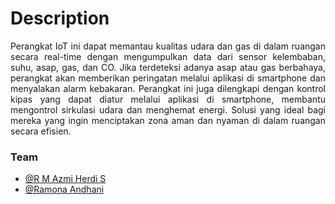# Description
<div align="justify">
Perangkat IoT ini dapat memantau kualitas udara dan gas di dalam ruangan secara real-time dengan mengumpulkan data dari sensor kelembaban, suhu, asap, gas, dan CO. Jika terdeteksi adanya asap atau gas berbahaya, perangkat akan memberikan peringatan melalui aplikasi di smartphone dan menyalakan alarm kebakaran. Perangkat ini juga dilengkapi dengan kontrol kipas yang dapat diatur melalui aplikasi di smartphone, membantu mengontrol sirkulasi udara dan menghemat energi. Solusi yang ideal bagi mereka yang ingin menciptakan zona aman dan nyaman di dalam ruangan secara efisien.
</div>

### Team
* [@R M Azmi Herdi S](https://github.com/2azmi2)
* [@Ramona Andhani](https://github.com/ramonaandhani17)
